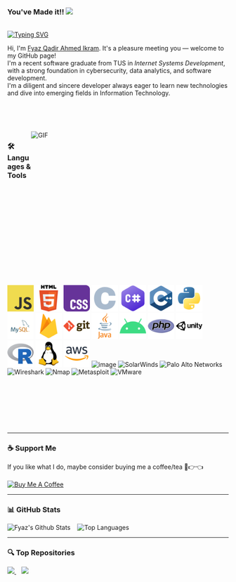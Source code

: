 ### You've Made it!! <img src="https://media.giphy.com/media/hvRJCLFzcasrR4ia7z/giphy.gif" width="25px">
<br />
<a href="https://git.io/typing-svg"><img src="https://readme-typing-svg.demolab.com?font=Google+Sans+Code&pause=1000&color=F7F7F7&background=FFFFFF00&width=435&lines=Welcome+to+my+Github+Page!;My+Name+is+Fyaz+Ikram+;I+love+to+Code+%3C%2F%3E+....;Develop+%F0%9F%91%A8%F0%9F%8F%BB%E2%80%8D%F0%9F%92%BB+......;Teach+%F0%9F%93%9D+........;And+Inspire+new+ideas+%F0%9F%92%A1;I'm+very+passionate+about%3A;Cybersecurity+%E2%9A%A0%EF%B8%8E;DevSecOPS+%F0%9F%9B%A0%EF%B8%8F;Automation+%F0%9F%9A%80;Aviation+%E2%9C%88%EF%B8%8F" alt="Typing SVG" /></a>

Hi, I'm [Fyaz Qadir Ahmed Ikram](https://fqain.github.io). It's a pleasure meeting you — welcome to my GitHub page!  
I'm a recent software graduate from TUS in *Internet Systems Development*, with a strong foundation in cybersecurity, data analytics, and software development.  
I'm a diligent and sincere developer always eager to learn new technologies and dive into emerging fields in Information Technology.

<br /><br />

<br />

<img align="right" alt="GIF" src="https://github.com/abhisheknaiidu/abhisheknaiidu/blob/master/code.gif?raw=true" width="450" height="350" />

### 🛠️ Languages & Tools  

<p align="left">
  <!-- Programming/Dev stack (unchanged) -->
  <img height="60" src="https://raw.githubusercontent.com/github/explore/main/topics/javascript/javascript.png" alt="JavaScript" />
  <img height="60" src="https://raw.githubusercontent.com/github/explore/main/topics/html/html.png" alt="HTML" />
  <img height="60" src="https://raw.githubusercontent.com/github/explore/main/topics/css/css.png" alt="CSS" />
  <img height="60" src="https://raw.githubusercontent.com/github/explore/main/topics/c/c.png" alt="C" />
  <img height="60" src="https://raw.githubusercontent.com/github/explore/main/topics/csharp/csharp.png" alt="C#" />
  <img height="60" src="https://raw.githubusercontent.com/github/explore/main/topics/cpp/cpp.png" alt="C++" />
  <img height="60" src="https://raw.githubusercontent.com/github/explore/main/topics/python/python.png" alt="Python" />
  <img height="60" src="https://raw.githubusercontent.com/github/explore/main/topics/mysql/mysql.png" alt="MySQL" />
  <img height="60" src="https://raw.githubusercontent.com/github/explore/main/topics/firebase/firebase.png" alt="Firebase" />
  <img height="60" src="https://raw.githubusercontent.com/github/explore/main/topics/git/git.png" alt="Git" />
  <img height="60" src="https://raw.githubusercontent.com/github/explore/main/topics/java/java.png" alt="Java" />
  <img height="60" src="https://raw.githubusercontent.com/github/explore/main/topics/android/android.png" alt="Android" />
  <img height="60" src="https://raw.githubusercontent.com/github/explore/main/topics/php/php.png" alt="PHP" />
  <img height="60" src="https://raw.githubusercontent.com/github/explore/main/topics/unity/unity.png" alt="Unity" />
  <img height="60" src="https://raw.githubusercontent.com/github/explore/main/topics/r/r.png" alt="R" />
  <img height="60" src="https://raw.githubusercontent.com/github/explore/main/topics/linux/linux.png" alt="Linux" />
  <img height="60" src="https://raw.githubusercontent.com/github/explore/main/topics/aws/aws.png" alt="AWS" />

  <!-- Cybersecurity / Network Tools -->
  <img width="60" height="40" alt="image" src="https://github.com/user-attachments/assets/bb39c316-ac49-4b25-b864-050a3d7fb009" />
  <img height="60" src="https://images.icon-icons.com/2699/PNG/512/solarwinds_logo_icon_169738.png" alt="SolarWinds" />
  <img height="60" src="https://companieslogo.com/img/orig/PANW-4618d203.png?t=1720244493" alt="Palo Alto Networks" />
  <img height="60" src="https://e1.pngegg.com/pngimages/342/752/png-clipart-macos-app-icons-wireshark.png" alt="Wireshark" />
  <img height="60" src="https://www.myqnap.org/wp-content/uploads/nmap-logo.png" alt="Nmap" />
  <img height="60" src="https://www.kali.org/tools/metasploit-framework/images/metasploit-framework-logo.svg" alt="Metasploit" />
  <img height="60" src="https://e7.pngegg.com/pngimages/23/668/png-clipart-vm-logo-text-brand-logo-vmware-text-logo-thumbnail.png" alt="VMware" />
  <img height="60" src="https://www.devprojournal.com/wp-content/uploads/2021/10/dynatrace-logo.png" alt="" />
  <img height="60" src="https://encrypted-tbn0.gstatic.com/images?q=tbn:ANd9GcRIGLJUF2mKapkUggbszRihDaBg1b8bMphOjg&s" alt="" />
  <img height="60" src="https://cdn3.iconfinder.com/data/icons/database-29/100/database_data_storage_db_file-01-512.png" alt="" />
  <img height="60" src="https://cdn4.iconfinder.com/data/icons/logos-and-brands/512/144_Gitlab_logo_logos-512.png" alt="" />
  <img height="60" src="https://cdn-public.softwarereviews.com/production/favicons/offerings/7899/original/channels4_profile-removebg-preview.png" alt="" />
  <img height="60" src="https://cdn-public.softwarereviews.com/production/favicons/offerings/9448/original/256x256bb__40_-removebg-preview.png" alt="" />
  <img height="60" src="https://cdn11.bigcommerce.com/s-vf6hqg41u5/images/stencil/1280x1280/products/1355152/2138733/RSA_Security-Logo.wine__05397.1728317407.png?c=2" alt="" />
  <img height="60" src="https://avatars.slack-edge.com/2023-01-30/4714057317990_dc6950efe678de64e005_512.jpg" alt="" />
  <img height="40" src="" alt="" />
  <img height="40" src="" alt="" />
  <img height="40" src="" alt="" />
  <img height="40" src="" alt="" />
</p>


<br /><br />
<br />
<br />
<br />
<br />

---

### ☕ Support Me  

If you like what I do, maybe consider buying me a coffee/tea 🥺👉👈  
<a href="https://www.buymeacoffee.com/fyazikram8Y" target="_blank">
<br />
  <img src="https://cdn.buymeacoffee.com/buttons/v2/default-red.png" alt="Buy Me A Coffee" width="150">
</a>

---

### 📊 GitHub Stats

<p align="left">
  <img src="https://github-readme-stats.vercel.app/api?username=FQAIN&show_icons=true&include_all_commits=true&theme=dark&hide_border=true" alt="Fyaz's Github Stats" height="160"/>
  &nbsp;&nbsp;
  <img src="https://github-readme-stats.vercel.app/api/top-langs/?username=FQAIN&layout=compact&theme=dark&hide_border=true" alt="Top Languages" height="160"/>
</p>

---

### 🔍 Top Repositories

<p align="left">
  <a href="https://github.com/FQAIN/github-readme-stats">
    <img src="https://github-readme-stats.vercel.app/api/pin/?username=FQAIN&repo=GiddyGoat.CodeIgniter&theme=dark" height="130"/>
  </a>
  &nbsp;&nbsp;
  <a href="https://github.com/FQAIN/FQAIN.github.io">
    <img src="https://github-readme-stats.vercel.app/api/pin/?username=FQAIN&repo=SOAM-Sullimar-Academy-of-Music-Enigma-Crackers&theme=dark" height="130"/>
  </a>
</p>
